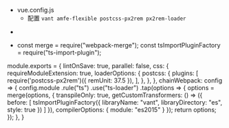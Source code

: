 + vue.config.js
  + 配置 `vant amfe-flexible postcss-px2rem px2rem-loader`
+ ```js
+ const merge = require("webpack-merge");
const tsImportPluginFactory = require("ts-import-plugin");

module.exports = {
	lintOnSave: true,
	parallel: false,
	css: {
		requireModuleExtension: true,
		loaderOptions: {
			postcss: {
				plugins: [
					require('postcss-px2rem')({ remUnit: 37.5 }),
				],
			},
		},
	},
	chainWebpack: config => {
		config.module
			.rule("ts")
			.use("ts-loader")
			.tap(options => {
				options = merge(options, {
					transpileOnly: true,
					getCustomTransformers: () => ({
						before: [
							tsImportPluginFactory({
								libraryName: "vant",
								libraryDirectory: "es",
								style: true
							})
						]
					}),
					compilerOptions: {
						module: "es2015"
					}
				});
				return options;
			});
	},
}